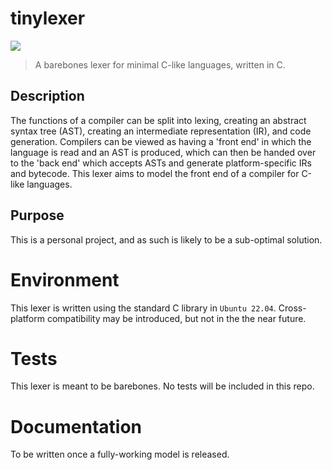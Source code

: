 # tinylexer
![](https://img.shields.io/badge/Development-Ongoing-blue)
> A barebones lexer for minimal C-like languages, written in C.

## Description
The functions of a compiler can be split into lexing, creating an abstract syntax tree (AST), creating an intermediate representation (IR), and code generation. Compilers can be viewed as having a 'front end' in which the language is read and an AST is produced, which can then be handed over to the 'back end' which accepts ASTs and generate platform-specific IRs and bytecode. This lexer aims to model the front end of a compiler for C-like languages.

## Purpose
This is a personal project, and as such is likely to be a sub-optimal solution.

# Environment
This lexer is written using the standard C library in ```Ubuntu 22.04```. Cross-platform compatibility may be introduced, but not in the the near future.

# Tests

This lexer is meant to be barebones. No tests will be included in this repo.

# Documentation

To be written once a fully-working model is released.
